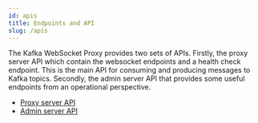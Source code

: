 ```yaml
---
id: apis
title: Endpoints and API 
slug: /apis
---
```


The Kafka WebSocket Proxy provides two sets of APIs. Firstly, the proxy server API which contain
the websocket endpoints and a health check endpoint. This is the main API for consuming and producing
messages to Kafka topics. Secondly, the admin server API that provides some useful endpoints from an
operational perspective.

* [Proxy server API](proxy-server-api.md)
* [Admin server API](admin-server-api.md)



